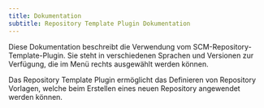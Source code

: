 ```yaml
---
title: Dokumentation
subtitle: Repository Template Plugin Dokumentation
---
```

Diese Dokumentation beschreibt die Verwendung vom SCM-Repository-Template-Plugin. Sie steht in verschiedenen Sprachen und Versionen zur Verfügung, die im Menü rechts ausgewählt werden können.

Das Repository Template Plugin ermöglicht das Definieren von Repository Vorlagen, welche beim Erstellen eines neuen Repository angewendet werden können. 
